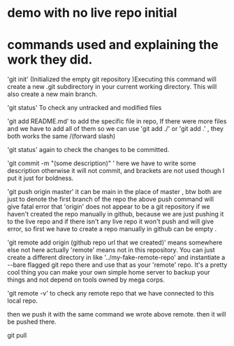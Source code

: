 # demo with no live repo initial

# commands used and explaining the work they did.

'git init'  (Initialized the empty git repository )Executing this command will create a new .git subdirectory in your current working directory. This will also create a new main branch. 

'git status' To check any untracked and modified files

'git add README.md'  to add the specific file in repo, If there were more files and we have to add all of them so 
we can use 'git add ./' or 'git add .' , they both works the same /(forward slash)

'git status' again to check the changes to be committed.

'git commit -m "(some description)" '   here we have to write some description otherwise it will not commit, and brackets 
are not used though I put it just for boldness.

'git push origin master' it can be main in the place of master , btw both are just to denote the first branch of the repo
the above push command will give fatal error that 'origin' does not appear to be a git repository if we haven't created
the repo manually in github, because we are just pushing it to the live repo and if there isn't any live repo it won't push and will give error, so first we have to create a repo manually in github can be empty .

'git remote add origin (github repo url that we created)' means somewhere else not here
actually 'remote' means not in this repository. You can just create a different directory in like '../my-fake-remote-repo' and instantiate a --bare flagged git repo there and use that as your 'remote' repo. It's a pretty cool thing you can make your own simple home server to backup your things and not depend on tools owned by mega corps.

'git remote -v' to check any remote repo that we have connected to this local repo. 

then we push it with the same command we wrote above remote. 
then it will be pushed there.

git pull
